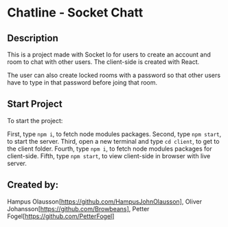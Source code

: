 # Chatline - Socket Chatt

## Description

This is a project made with Socket Io for users to create an account and room to chat with other users. The client-side is created with React. 

The user can also create locked rooms with a password so that other users have to type in that password before joing that room.

## Start Project

To start the project:

First, type `npm i`, to fetch node modules packages.
Second, type `npm start`, to start the server.
Third, open a new terminal and type `cd client`, to get to the client folder.
Fourth, type `npm i`, to fetch node modules packages for client-side.
Fifth, type `npm start`, to view client-side in browser with live server.

## Created by:

Hampus Olausson[https://github.com/HampusJohnOlausson], 
Oliver Johansson[https://github.com/Browbeans],
Petter Fogel[https://github.com/PetterFogel]